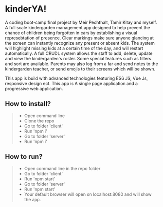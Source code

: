 # kinderYA!
A coding boot-camp final project by Meir Pechthalt, Tamir Kitay and myself. 
A full scale kindergarden management app designed to help prevent the chance of children being forgotten in cars by establishing a visual represebtation of presence. Clear markings make sure anyone glancing at the screen can instantly recognize any present or absent kids. The system will highlight missing kids at a certain time of the day, and will restart automatically.
A full CRUDL system allows the staff to add, delete, update and view the kindergarden's roster. Some special features such as filters and sort are available.
Parents may also log from a far and send notes to the kindergarden teacher, or send emojis to their screens which will be shown.

This app is build with advanced technologies featuring ES6 JS, Vue Js, responsive design ect. This app is A single page application and a progressive web application.

## How to install?
> * Open command line
> * Clone the repo
> * Go to folder 'client'
> * Run 'npm i'
> * Go to folder 'server'
> * Run 'npm i'

## How to run? 
> * Open command line in the repo folder
> * Go to folder 'client'
> * Run 'npm start'
> * Go to folder 'server'
> * Run 'npm start'
> * Your default browser will open on localhost:8080 and will show the app.
